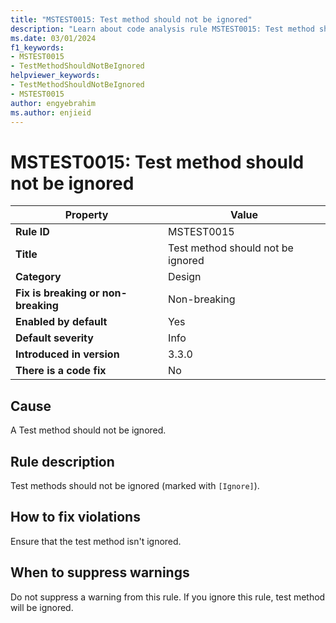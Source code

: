 ```yaml
---
title: "MSTEST0015: Test method should not be ignored"
description: "Learn about code analysis rule MSTEST0015: Test method should not be ignored"
ms.date: 03/01/2024
f1_keywords:
- MSTEST0015
- TestMethodShouldNotBeIgnored
helpviewer_keywords:
- TestMethodShouldNotBeIgnored
- MSTEST0015
author: engyebrahim
ms.author: enjieid
---
```

# MSTEST0015: Test method should not be ignored

| Property                            | Value                                        |
|-------------------------------------|----------------------------------------------|
| **Rule ID**                         | MSTEST0015                                   |
| **Title**                           | Test method should not be ignored            |
| **Category**                        | Design                                       |
| **Fix is breaking or non-breaking** | Non-breaking                                 |
| **Enabled by default**              | Yes                                          |
| **Default severity**                | Info                                         |
| **Introduced in version**           | 3.3.0                                        |
| **There is a code fix**             | No                                           |

## Cause

A Test method should not be ignored.

## Rule description

Test methods should not be ignored (marked with `[Ignore]`).

## How to fix violations

Ensure that the test method isn't ignored.

## When to suppress warnings

Do not suppress a warning from this rule. If you ignore this rule, test method will be ignored.
